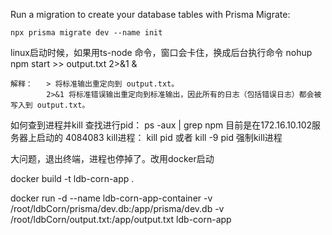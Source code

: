 
Run a migration to create your database tables with Prisma Migrate:

    npx prisma migrate dev --name init


linux启动时候，如果用ts-node 命令，窗口会卡住，换成后台执行命令
   nohup npm start >> output.txt 2>&1 &

    解释：   > 将标准输出重定向到 output.txt。
            2>&1 将标准错误输出重定向到标准输出，因此所有的日志（包括错误日志）都会被写入到 output.txt。 

如何查到进程并kill
    查找进行pid：  ps -aux | grep npm                目前是在172.16.10.102服务器上启动的  4084083
    kill进程： kill pid    或者 kill -9 pid  强制kill进程



大问题，退出终端，进程也停掉了。改用docker启动

docker build -t ldb-corn-app .

docker run -d --name ldb-corn-app-container -v /root/ldbCorn/prisma/dev.db:/app/prisma/dev.db -v /root/ldbCorn/output.txt:/app/output.txt  ldb-corn-app

